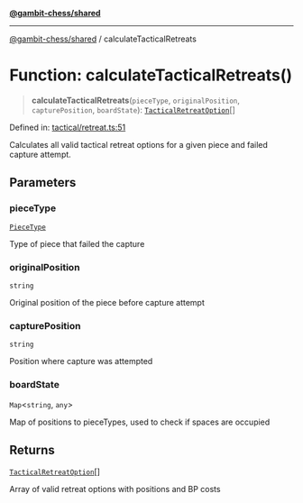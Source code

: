 [**@gambit-chess/shared**](../README.md)

***

[@gambit-chess/shared](../globals.md) / calculateTacticalRetreats

# Function: calculateTacticalRetreats()

> **calculateTacticalRetreats**(`pieceType`, `originalPosition`, `capturePosition`, `boardState`): [`TacticalRetreatOption`](../interfaces/TacticalRetreatOption.md)[]

Defined in: [tactical/retreat.ts:51](https://github.com/cango91/gambit-chess/blob/d79bd73a9b1359341cbe89b368f1eb5b66a60564/shared/src/tactical/retreat.ts#L51)

Calculates all valid tactical retreat options for a given piece and failed capture attempt.

## Parameters

### pieceType

[`PieceType`](../type-aliases/PieceType.md)

Type of piece that failed the capture

### originalPosition

`string`

Original position of the piece before capture attempt

### capturePosition

`string`

Position where capture was attempted

### boardState

`Map`\<`string`, `any`\>

Map of positions to pieceTypes, used to check if spaces are occupied

## Returns

[`TacticalRetreatOption`](../interfaces/TacticalRetreatOption.md)[]

Array of valid retreat options with positions and BP costs
